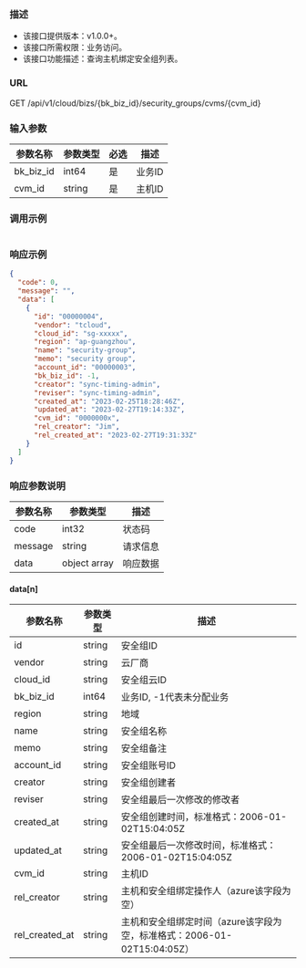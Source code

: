 ### 描述

- 该接口提供版本：v1.0.0+。
- 该接口所需权限：业务访问。
- 该接口功能描述：查询主机绑定安全组列表。

### URL

GET /api/v1/cloud/bizs/{bk_biz_id}/security_groups/cvms/{cvm_id}

### 输入参数

| 参数名称       | 参数类型   | 必选 | 描述    |
|------------|--------|----|-------|
| bk_biz_id  | int64  | 是  | 业务ID  |
| cvm_id     | string | 是  | 主机ID  |

### 调用示例

```json
```

### 响应示例

```json
{
  "code": 0,
  "message": "",
  "data": [
    {
      "id": "00000004",
      "vendor": "tcloud",
      "cloud_id": "sg-xxxxx",
      "region": "ap-guangzhou",
      "name": "security-group",
      "memo": "security group",
      "account_id": "00000003",
      "bk_biz_id": -1,
      "creator": "sync-timing-admin",
      "reviser": "sync-timing-admin",
      "created_at": "2023-02-25T18:28:46Z",
      "updated_at": "2023-02-27T19:14:33Z",
      "cvm_id": "0000000x",
      "rel_creator": "Jim",
      "rel_created_at": "2023-02-27T19:31:33Z"
    }
  ]
}
```

### 响应参数说明

| 参数名称    | 参数类型         | 描述   |
|---------|--------------|------|
| code    | int32        | 状态码  |
| message | string       | 请求信息 |
| data    | object array | 响应数据 |

#### data[n]

| 参数名称           | 参数类型         | 描述                      |
|----------------|--------------|-------------------------|
| id             | string | 安全组ID                   |
| vendor         | string | 云厂商                     |
| cloud_id       | string | 安全组云ID                  |
| bk_biz_id      | int64  | 业务ID, -1代表未分配业务         |
| region         | string | 地域                      |
| name           | string | 安全组名称                   |
| memo           | string | 安全组备注                   |
| account_id     | string | 安全组账号ID                 |
| creator        | string | 安全组创建者                  |
| reviser        | string | 安全组最后一次修改的修改者           |
| created_at     | string | 安全组创建时间，标准格式：2006-01-02T15:04:05Z                 |
| updated_at     | string | 安全组最后一次修改时间，标准格式：2006-01-02T15:04:05Z             |
| cvm_id         | string | 主机ID                    |
| rel_creator    | string | 主机和安全组绑定操作人（azure该字段为空） |
| rel_created_at | string | 主机和安全组绑定时间（azure该字段为空，标准格式：2006-01-02T15:04:05Z）   |

